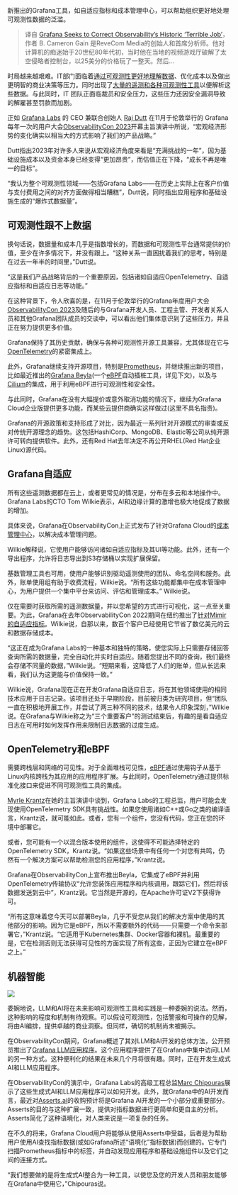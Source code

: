 <!--
title: Grafana 努力纠正可观测性的历史遗留问题
cover: https://cdn.thenewstack.io/media/2024/01/8d9195ea-capture-decran-2024-01-05-203244-1024x767.png
-->

新推出的Grafana工具，如自适应指标和成本管理中心，可以帮助组织更好地处理可观测性数据的泛滥。

> 译自 [Grafana Seeks to Correct Observability’s Historic ‘Terrible Job’](https://thenewstack.io/grafana-seeks-to-correct-observabilitys-historic-terrible-job/)，作者 B. Cameron Gain 是ReveCom Media的创始人和首席分析师。他对计算机的痴迷始于20世纪80年代初，当时他在当地的视频游戏厅破解了太空侵略者控制台，以25美分的价格玩了一整天。然后...

时局越来越艰难。IT部门面临着[通过可观测性更好地理解数据](https://thenewstack.io/rethinking-observability/)、优化成本以及做出更明智的商业决策等压力。同时出现了[大量的遥测和各种可观测性工具](https://thenewstack.io/observability-in-2024-more-opentelemetry-less-confusion/)以便解析这些数据。与此同时，IT 团队正面临裁员和安全压力，这些压力还因安全漏洞导致的解雇甚至罚款而加剧。

正如 [Grafana Labs](https://grafana.com/) 的 CEO 兼联合创始人 [Raj Dutt](https://www.linkedin.com/in/radutt/) 在11月于伦敦举行的 Grafana 每年一次的用户大会[ObservabilityCon 2023](https://grafana.com/about/events/observabilitycon/2023/)开幕主旨演讲中所说，“宏观经济形势的变化确实以相当大的方式影响了我们的产品战略。”

Dutt指出2023年对许多人来说从宏观经济角度来看是“充满挑战的一年”，因为基础设施成本以及资金本身已经变得“更加昂贵”，而估值正在下降，“成长不再是唯一的目标”。

“我认为整个可观测性领域——包括Grafana Labs——在历史上实际上在客户价值与支付费用之间的对齐方面做得相当糟糕”，Dutt说，同时指出应用程序和基础设施生成的“爆炸式数据量”。

## 可观测性跟不上数据

换句话说，数据量和成本几乎是指数增长的，而数据和可观测性平台通常提供的价值，至少在许多情况下，并没有跟上。“这种关系一直困扰着我们的思考，特别是在过去一年半的时间里，”Dutt说。

“这是我们产品战略背后的一个重要原因，包括诸如自适应OpenTelemetry、自适应指标和自适应日志等功能。”

在这种背景下，令人欣喜的是，在11月于伦敦举行的Grafana年度用户大会[ObservabilityCon 2023](https://grafana.com/about/events/observabilitycon/2023/)及随后的与Grafana开发人员、工程主管、开发者关系人员和其他Grafana团队成员的交谈中，可以看出他们集体意识到了这些压力，并且正在努力提供更多价值。

Grafana保持了其历史贡献，确保与各种可观测性开源工具兼容，尤其体现在它与[OpenTelemetry](https://thenewstack.io/splunk-opentelemetry-and-the-future-of-observability/)的紧密集成上。

此外，Grafana继续支持开源项目，特别是[Prometheus](https://thenewstack.io/30-pull-requests-later-prometheus-memory-use-is-cut-in-half/)，并继续推出新的项目，比如最近推出的[Grafana Beyla](https://grafana.com/docs/grafana-cloud/monitor-applications/beyla/)(一个[eBPF](https://thenewstack.io/how-ebpf-streamlines-the-service-mesh/)自动插桩工具，详见下文)，以及与[Cilium](https://cilium.io/)的集成，用于利用eBPF进行可观测性和安全性。

与此同时，Grafana在没有大幅提价或意外取消功能的情况下，继续为Grafana Cloud企业版提供更多功能，而某些云提供商确实这样做过(这里不具名指责)。

Grafana的开源政策和支持形成了对比，因为最近一系列针对开源模式的审查或反对传统开源理念的趋势。这包括HashiCorp、MongoDB、Elastic等公司从纯开源许可转向提供软件。此外，还有Red Hat去年决定不再公开RHEL(Red Hat企业Linux)源代码。

## Grafana自适应

所有这些遥测数据都在云上，或者更常见的情况是，分布在多云和本地操作中。Grafana Labs的CTO Tom Wilkie表示，AI和边缘计算的激增也极大地促成了数据的增加。

具体来说，Grafana在ObservabilityCon上正式发布了针对Grafana Cloud的[成本管理中心](https://grafana.com/blog/2023/11/14/grafana-cloud-cost-management-tools-for-metrics-logs-and-more/)，以解决成本管理问题。

Wilkie解释说，它使用户能够访问诸如自适应指标及其UI等功能。此外，还有一个导出程序，允许将日志导出到S3存储桶以实现扩展保留。

基数管理工具也可用，使用户能够识别驱动遥测使用的团队、命名空间和服务。此外，账单使用组有助于收费流程，Wilkie说。“所有这些功能都集中在成本管理中心，为用户提供一个集中平台来访问、评估和管理成本。” Wilkie说。

仅在需要时获取所需的遥测数据量，并以您希望的方式进行可视化，这一点至关重要。为此，Grafana在去年ObservabilityCon 2022期间在纽约推出了[针对Mimir的自适应指标](https://grafana.com/blog/2023/05/09/adaptive-metrics-grafana-cloud-announcement/)。Wilkie说，自那以来，数百个客户已经使用它节省了数亿美元的云和数据存储成本。

“这正在成为Grafana Labs的一种基本和独特的策略，使您实际上只需要存储回答查询所需的数据量，完全自动化并实时自适应。随着您提出不同的查询，我们最终会存储不同量的数据，”Wilkie说。“短期来看，这降低了人们的账单，但从长远来看，我们认为这更能与价值保持一致。”

Wilkie说，Grafana现在正在开发Grafana自适应日志，将在其他领域使用的相同技术应用于日志记录。该项目还处于早期阶段，目前被归类为研究项目，但“团队一直在积极地开展工作，并尝试了两三种不同的技术，结果令人印象深刻，”Wilkie说。在Grafana与Wilkie称之为“三个重要客户”的测试结束后，有趣的是看自适应日志在可用时如何发挥作用来限制日志数据的过度生成。

## OpenTelemetry和eBPF

需要跨栈层和网络的可见性。对于全面堆栈可见性，[eBPF](https://thenewstack.io/what-is-ebpf/)通过使用钩子从基于Linux内核跨栈为其应用的应用程序扩展。与此同时，OpenTelemetry通过提供标准化接口来促进不同可观测性工具的集成。

[Myrle Krantz](https://de.linkedin.com/in/myrlekrantz)在她的主旨演讲中谈到，Grafana Labs的工程总监，用户可能会发现使用OpenTelemetry SDK具有挑战性。如果您使用诸如C++或Go之类的编译语言，Krantz说，就可能如此。或者，您有一个组件，您没有代码，您正在您的环境中部署它。

或者，您可能有一个以混合版本使用的组件，这使得不可能选择特定的OpenTelemetry SDK，Krantz说。“如果这些场景中有任何一个对您有共鸣，仍然有一个解决方案可以帮助检测您的应用程序，”Krantz说。

Grafana在ObservabilityCon上宣布推出Beyla，它集成了eBPF并利用OpenTelemetry传输协议“允许您装饰应用程序和内核调用，跟踪它们，然后将该数据发送到云中”，Krantz说。它当然是开源的，在Apache许可证V2下获得许可。

“所有这意味着您今天可以部署Beyla，几乎不受您从我们的解决方案中使用的其他部分的影响。因为它是eBPF，所以不需要额外的代码——只需要一个命令来部署它，”Krantz说。“它适用于Kubernetes集群、Docker容器和裸机。最重要的是，它在检测否则无法获得可见性的方面实现了所有这些，正因为它建立在eBPF之上。”

## 机器智能

![](https://cdn.thenewstack.io/media/2024/01/d9e833e8-capture-decran-2024-01-05-194739-1024x415.png)

委婉地说，LLM和AI将在未来影响可观测性工具和实践是一种委婉的说法。然而，这种影响的程度和机制有待观察。可以假设可观测性，包括警报和可操作的见解，将由AI编排，提供卓越的商业洞察。但同样，确切的机制尚未被揭示。

在ObservabilityCon期间，Grafana概述了其对LLM和AI开发的总体方法，公开预览推出了[Grafana LLM应用程序](https://grafana.com/grafana/plugins/grafana-llm-app/)。这个应用程序提供了在Grafana中集中访问LLM的另一种方式。这种便利化的结果在未来几个月将很有趣。同时，正在开发生成式AI和LLM应用程序。

在ObservabilityCon的演示中，Grafana Labs的高级工程总监[Marc Chipouras](https://www.linkedin.com/in/chipouras/)展示了这些生成式AI和LLM应用程序可以如何开发。此外，就Grafana中的AI开发而言，最近对[Asserts.ai](https://www.asserts.ai/)的收购预计将是Grafana AI开发的一个小部分或重要部分。Asserts的目的与这种扩展一致，提供对指标数据进行更简单和更自主的分析。Asserts简化了这种语境化，对人类来说是一项复杂的任务。

在不久的将来，Grafana Cloud用户将能够从使用Asserts中受益，后者是为帮助用户使用AI查找指标数据(或如Grafana所述“语境化”指标数据)而创建的。它专门扫描Prometheus指标中的标签，并自动发现应用程序和基础设施组件以及它们之间的连接方式。

“我们想要做的是将生成式AI整合为一种工具，以使您及您的开发人员和朋友能够在Grafana中使用它，”Chipouras说。
